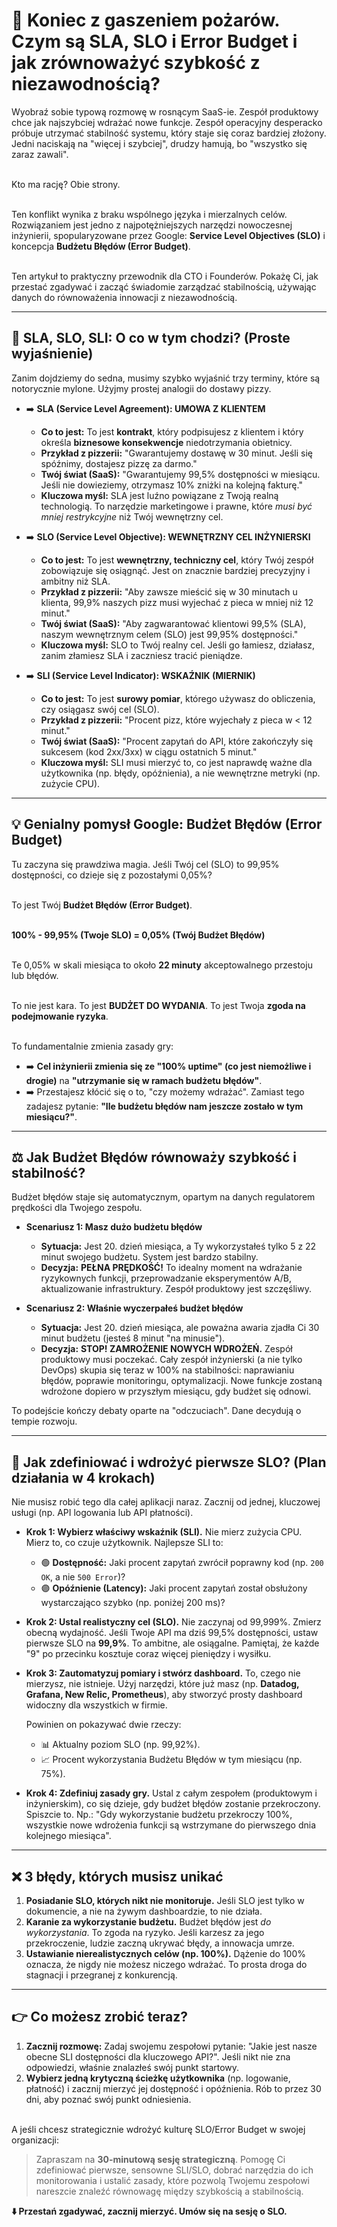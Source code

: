 # 🎯 Koniec z gaszeniem pożarów. Czym są SLA, SLO i Error Budget i jak zrównoważyć szybkość z niezawodnością?

Wyobraź sobie typową rozmowę w rosnącym SaaS-ie. Zespół produktowy chce jak najszybciej wdrażać nowe funkcje. Zespół operacyjny desperacko próbuje utrzymać stabilność systemu, który staje się coraz bardziej złożony. Jedni naciskają na "więcej i szybciej", drudzy hamują, bo "wszystko się zaraz zawali".

\
Kto ma rację? Obie strony.

\
Ten konflikt wynika z braku wspólnego języka i mierzalnych celów. Rozwiązaniem jest jedno z najpotężniejszych narzędzi nowoczesnej inżynierii, spopularyzowane przez Google: **Service Level Objectives (SLO)** i koncepcja **Budżetu Błędów (Error Budget)**.

\
Ten artykuł to praktyczny przewodnik dla CTO i Founderów. Pokażę Ci, jak przestać zgadywać i zacząć świadomie zarządzać stabilnością, używając danych do równoważenia innowacji z niezawodnością.

---

## 🤯 SLA, SLO, SLI: O co w tym chodzi? (Proste wyjaśnienie)

Zanim dojdziemy do sedna, musimy szybko wyjaśnić trzy terminy, które są notorycznie mylone. Użyjmy prostej analogii do dostawy pizzy.

* ➡️ **SLA (Service Level Agreement): UMOWA Z KLIENTEM**
    * **Co to jest:** To jest **kontrakt**, który podpisujesz z klientem i który określa **biznesowe konsekwencje** niedotrzymania obietnicy.
    * **Przykład z pizzerii:** "Gwarantujemy dostawę w 30 minut. Jeśli się spóźnimy, dostajesz pizzę za darmo."
    * **Twój świat (SaaS):** "Gwarantujemy 99,5% dostępności w miesiącu. Jeśli nie dowieziemy, otrzymasz 10% zniżki na kolejną fakturę."
    * **Kluczowa myśl:** SLA jest luźno powiązane z Twoją realną technologią. To narzędzie marketingowe i prawne, które *musi być mniej restrykcyjne* niż Twój wewnętrzny cel.

* ➡️ **SLO (Service Level Objective): WEWNĘTRZNY CEL INŻYNIERSKI**
    * **Co to jest:** To jest **wewnętrzny, techniczny cel**, który Twój zespół zobowiązuje się osiągnąć. Jest on znacznie bardziej precyzyjny i ambitny niż SLA.
    * **Przykład z pizzerii:** "Aby zawsze mieścić się w 30 minutach u klienta, 99,9% naszych pizz musi wyjechać z pieca w mniej niż 12 minut."
    * **Twój świat (SaaS):** "Aby zagwarantować klientowi 99,5% (SLA), naszym wewnętrznym celem (SLO) jest 99,95% dostępności."
    * **Kluczowa myśl:** SLO to Twój realny cel. Jeśli go łamiesz, działasz, zanim złamiesz SLA i zaczniesz tracić pieniądze.

* ➡️ **SLI (Service Level Indicator): WSKAŹNIK (MIERNIK)**
    * **Co to jest:** To jest **surowy pomiar**, którego używasz do obliczenia, czy osiągasz swój cel (SLO).
    * **Przykład z pizzerii:** "Procent pizz, które wyjechały z pieca w < 12 minut."
    * **Twój świat (SaaS):** "Procent zapytań do API, które zakończyły się sukcesem (kod 2xx/3xx) w ciągu ostatnich 5 minut."
    * **Kluczowa myśl:** SLI musi mierzyć to, co jest naprawdę ważne dla użytkownika (np. błędy, opóźnienia), a nie wewnętrzne metryki (np. zużycie CPU).

---

## 💡 Genialny pomysł Google: Budżet Błędów (Error Budget)

Tu zaczyna się prawdziwa magia. Jeśli Twój cel (SLO) to 99,95% dostępności, co dzieje się z pozostałymi 0,05%?

\
To jest Twój **Budżet Błędów (Error Budget)**.

\
**100% - 99,95% (Twoje SLO) = 0,05% (Twój Budżet Błędów)**

\
Te 0,05% w skali miesiąca to około **22 minuty** akceptowalnego przestoju lub błędów.

\
To nie jest kara. To jest **BUDŻET DO WYDANIA**. To jest Twoja **zgoda na podejmowanie ryzyka**.

\
To fundamentalnie zmienia zasady gry:
* ➡️ **Cel inżynierii zmienia się ze "100% uptime" (co jest niemożliwe i drogie)** na **"utrzymanie się w ramach budżetu błędów"**.
* ➡️ Przestajesz kłócić się o to, "czy możemy wdrażać". Zamiast tego zadajesz pytanie: **"Ile budżetu błędów nam jeszcze zostało w tym miesiącu?"**.

---

## ⚖️ Jak Budżet Błędów równoważy szybkość i stabilność?

Budżet błędów staje się automatycznym, opartym na danych regulatorem prędkości dla Twojego zespołu.

* **Scenariusz 1: Masz dużo budżetu błędów**
    * **Sytuacja:** Jest 20. dzień miesiąca, a Ty wykorzystałeś tylko 5 z 22 minut swojego budżetu. System jest bardzo stabilny.
    * **Decyzja:** **PEŁNA PRĘDKOŚĆ!** To idealny moment na wdrażanie ryzykownych funkcji, przeprowadzanie eksperymentów A/B, aktualizowanie infrastruktury. Zespół produktowy jest szczęśliwy.

* **Scenariusz 2: Właśnie wyczerpałeś budżet błędów**
    * **Sytuacja:** Jest 20. dzień miesiąca, ale poważna awaria zjadła Ci 30 minut budżetu (jesteś 8 minut "na minusie").
    * **Decyzja:** **STOP! ZAMROŻENIE NOWYCH WDROŻEŃ.** Zespół produktowy musi poczekać. Cały zespół inżynierski (a nie tylko DevOps) skupia się teraz w 100% na stabilności: naprawianiu błędów, poprawie monitoringu, optymalizacji. Nowe funkcje zostaną wdrożone dopiero w przyszłym miesiącu, gdy budżet się odnowi.

To podejście kończy debaty oparte na "odczuciach". Dane decydują o tempie rozwoju.

---

## 🚀 Jak zdefiniować i wdrożyć pierwsze SLO? (Plan działania w 4 krokach)

Nie musisz robić tego dla całej aplikacji naraz. Zacznij od jednej, kluczowej usługi (np. API logowania lub API płatności).

* **Krok 1: Wybierz właściwy wskaźnik (SLI).**
    Nie mierz zużycia CPU. Mierz to, co czuje użytkownik. Najlepsze SLI to:
    * 🟢 **Dostępność:** Jaki procent zapytań zwrócił poprawny kod (np. `200 OK`, a nie `500 Error`)?
    * 🟣 **Opóźnienie (Latency):** Jaki procent zapytań został obsłużony wystarczająco szybko (np. poniżej 200 ms)?

* **Krok 2: Ustal realistyczny cel (SLO).**
    Nie zaczynaj od 99,999%. Zmierz obecną wydajność. Jeśli Twoje API ma dziś 99,5% dostępności, ustaw pierwsze SLO na **99,9%**. To ambitne, ale osiągalne. Pamiętaj, że każde "9" po przecinku kosztuje coraz więcej pieniędzy i wysiłku.

* **Krok 3: Zautomatyzuj pomiary i stwórz dashboard.**
    To, czego nie mierzysz, nie istnieje. Użyj narzędzi, które już masz (np. **Datadog, Grafana, New Relic, Prometheus**), aby stworzyć prosty dashboard widoczny dla wszystkich w firmie. 
    
    Powinien on pokazywać dwie rzeczy:

    * 📊 Aktualny poziom SLO (np. 99,92%).
    * 📈 Procent wykorzystania Budżetu Błędów w tym miesiącu (np. 75%).

* **Krok 4: Zdefiniuj zasady gry.**
    Ustal z całym zespołem (produktowym i inżynierskim), co się dzieje, gdy budżet błędów zostanie przekroczony. Spiszcie to. Np.: "Gdy wykorzystanie budżetu przekroczy 100%, wszystkie nowe wdrożenia funkcji są wstrzymane do pierwszego dnia kolejnego miesiąca".

---

## ❌ 3 błędy, których musisz unikać

1.  **Posiadanie SLO, których nikt nie monitoruje.** Jeśli SLO jest tylko w dokumencie, a nie na żywym dashboardzie, to nie działa.
2.  **Karanie za wykorzystanie budżetu.** Budżet błędów jest *do wykorzystania*. To zgoda na ryzyko. Jeśli karzesz za jego przekroczenie, ludzie zaczną ukrywać błędy, a innowacja umrze.
3.  **Ustawianie nierealistycznych celów (np. 100%).** Dążenie do 100% oznacza, że nigdy nie możesz niczego wdrażać. To prosta droga do stagnacji i przegranej z konkurencją.

---

## 👉 Co możesz zrobić teraz?

1.  **Zacznij rozmowę:** Zadaj swojemu zespołowi pytanie: "Jakie jest nasze obecne SLI dostępności dla kluczowego API?". Jeśli nikt nie zna odpowiedzi, właśnie znalazłeś swój punkt startowy.
2.  **Wybierz jedną krytyczną ścieżkę użytkownika** (np. logowanie, płatność) i zacznij mierzyć jej dostępność i opóźnienia. Rób to przez 30 dni, aby poznać swój punkt odniesienia.

\
A jeśli chcesz strategicznie wdrożyć kulturę SLO/Error Budget w swojej organizacji:

> Zapraszam na **30-minutową sesję strategiczną**. Pomogę Ci zdefiniować pierwsze, sensowne SLI/SLO, dobrać narzędzia do ich monitorowania i ustalić zasady, które pozwolą Twojemu zespołowi nareszcie znaleźć równowagę między szybkością a stabilnością.

**⬇️ Przestań zgadywać, zacznij mierzyć. Umów się na sesję o SLO.**

